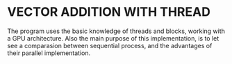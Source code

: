 # VECTOR ADDITION WITH THREAD

The program uses the basic knowledge of threads and blocks, working with a GPU architecture.
Also the main purpose of this implementation, is to let see a comparasion between sequential process, and the advantages of their parallel implementation.
